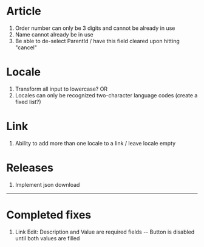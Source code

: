 
# Article

1. Order number can only be 3 digits and cannot be already in use
2. Name cannot already be in use
3. Be able to de-select ParentId / have this field cleared upon hitting "cancel"


# Locale

1. Transform all input to lowercase? OR
2. Locales can only be recognized two-character language codes (create a fixed list?)


# Link

1. Ability to add more than one locale to a link / leave locale empty 

# Releases

1. Implement json download


---

# Completed fixes

1. Link Edit: Description and Value are required fields -- Button is disabled until both values are filled


